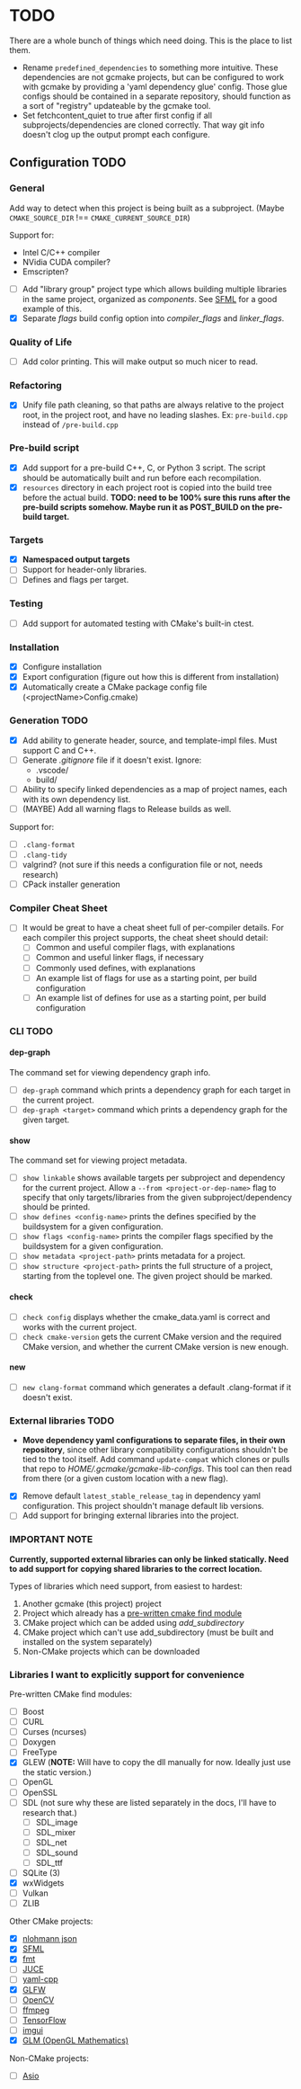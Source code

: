 # TODO

There are a whole bunch of things which need doing. This is the place to list them.

- Rename `predefined_dependencies` to something more intuitive. These dependencies are not gcmake projects,
  but can be configured to work with gcmake by providing a 'yaml dependency glue' config. Those glue configs
  should be contained in a separate repository, should function as a sort of "registry" updateable by the
  gcmake tool.
- Set fetchcontent_quiet to true after first config if all subprojects/dependencies are cloned correctly.
  That way git info doesn't clog up the output prompt each configure.

## Configuration TODO

### General

Add way to detect when this project is being built as a subproject.
(Maybe `CMAKE_SOURCE_DIR` !== `CMAKE_CURRENT_SOURCE_DIR`)

Support for:

- Intel C/C++ compiler
- NVidia CUDA compiler?
- Emscripten?

- [ ] Add "library group" project type which allows building multiple libraries in the same
project, organized as *components*. See [SFML](https://github.com/SFML/SFML) for a good example of this.
- [x] Separate *flags* build config option into *compiler_flags* and *linker_flags*.

### Quality of Life

- [ ] Add color printing. This will make output so much nicer to read.

### Refactoring

- [x] Unify file path cleaning, so that paths are always relative to the project root, in the project root,
      and have no leading slashes. Ex: `pre-build.cpp` instead of `/pre-build.cpp`

### Pre-build script

- [x] Add support for a pre-build C++, C, or Python 3 script. The script should be automatically built and
      run before each recompilation.
- [x] `resources` directory in each project root is copied into the build tree before the actual build.
      **TODO: need to be 100% sure this runs after the pre-build scripts somehow. Maybe run it as POST_BUILD on the pre-build target.**

### Targets

- [x] **Namespaced output targets**
- [ ] Support for header-only libraries.
- [ ] Defines and flags per target.

### Testing

- [ ] Add support for automated testing with CMake's built-in ctest.

### Installation

- [x] Configure installation
- [x] Export configuration (figure out how this is different from installation)
- [x] Automatically create a CMake package config file (\<projectName>Config.cmake)

### Generation TODO

- [x] Add ability to generate header, source, and template-impl files. Must support C and C++.
- [ ] Generate *.gitignore* file if it doesn't exist. Ignore:
  - .vscode/
  - build/
- [ ] Ability to specify linked dependencies as a map of project names, each with its own dependency list.
- [ ] (MAYBE) Add all warning flags to Release builds as well.

Support for:

- [ ] `.clang-format`
- [ ] `.clang-tidy`
- [ ] valgrind? (not sure if this needs a configuration file or not, needs research)
- [ ] CPack installer generation

### Compiler Cheat Sheet

- [ ] It would be great to have a cheat sheet full of per-compiler details. For each compiler this project
supports, the cheat sheet should detail:
  - [ ] Common and useful compiler flags, with explanations
  - [ ] Common and useful linker flags, if necessary
  - [ ] Commonly used defines, with explanations
  - [ ] An example list of flags for use as a starting point, per build configuration
  - [ ] An example list of defines for use as a starting point, per build configuration

### CLI TODO

#### dep-graph

The command set for viewing dependency graph info.

- [ ] `dep-graph` command which prints a dependency graph for each target in the current project.
- [ ] `dep-graph <target>` command which prints a dependency graph for the given target.

#### show

The command set for viewing project metadata.

- [ ] `show linkable` shows available targets per subproject and dependency for the current project.
        Allow a `--from <project-or-dep-name>` flag to specify that only targets/libraries from
        the given subproject/dependency should be printed.
- [ ] `show defines <config-name>` prints the defines specified by the buildsystem for a
        given configuration.
- [ ] `show flags <config-name>` prints the compiler flags specified by the buildsystem for
        a given configuration.
- [ ] `show metadata <project-path>` prints metadata for a project.
- [ ] `show structure <project-path>` prints the full structure of a project, starting from the toplevel
        one. The given project should be marked.

#### check

- [ ] `check config` displays whether the cmake_data.yaml is correct and works with the current project.
- [ ] `check cmake-version` gets the current CMake version and the required CMake version, and whether
        the current CMake version is new enough.

#### new

- [ ] `new clang-format` command which generates a default .clang-format if it doesn't exist.

### External libraries TODO

- **Move dependency yaml configurations to separate files, in their own repository**, since other library
  compatibility configurations shouldn't be tied to the tool itself. Add command `update-compat` which clones
  or pulls that repo to *HOME/.gcmake/gcmake-lib-configs*. This tool can then read from there (or a given
  custom location with a new flag).
- [x] Remove default `latest_stable_release_tag` in dependency yaml configuration. This project shouldn't manage default lib versions.
- [ ] Add support for bringing external libraries into the project.

### IMPORTANT NOTE

**Currently, supported external libraries can only be linked statically. Need to add support for**
**copying shared libraries to the correct location.**

Types of libraries which need support, from easiest to hardest:

  1. Another gcmake (this project) project
  2. Project which already has a [pre-written cmake find module](https://cmake.org/cmake/help/v3.22/manual/cmake-modules.7.html#find-modules)
  3. CMake project which can be added using *add_subdirectory*
  4. CMake project which can't use add_subdirectory (must be built and installed on the system separately)
  5. Non-CMake projects which can be downloaded

### Libraries I want to explicitly support for convenience

Pre-written CMake find modules:

- [ ] Boost
- [ ] CURL
- [ ] Curses (ncurses)
- [ ] Doxygen
- [ ] FreeType
- [x] GLEW (**NOTE:** Will have to copy the dll manually for now. Ideally just use the static version.)
- [ ] OpenGL
- [ ] OpenSSL
- [ ] SDL (not sure why these are listed separately in the docs, I'll have to research that.)
  - [ ] SDL_image
  - [ ] SDL_mixer
  - [ ] SDL_net
  - [ ] SDL_sound
  - [ ] SDL_ttf
- [ ] SQLite (3)
- [x] wxWidgets
- [ ] Vulkan
- [ ] ZLIB

Other CMake projects:

- [x] [nlohmann json](https://github.com/nlohmann/json)
- [x] [SFML](https://www.sfml-dev.org/)
- [x] [fmt](https://github.com/fmtlib/fmt)
- [ ] [JUCE](https://juce.com/)
- [ ] [yaml-cpp](https://github.com/jbeder/yaml-cpp)
- [x] [GLFW](https://www.glfw.org/)
- [ ] [OpenCV](https://opencv.org/)
- [ ] [ffmpeg](https://www.ffmpeg.org/)
- [ ] [TensorFlow](https://www.tensorflow.org/)
- [ ] [imgui](https://github.com/ocornut/imgui)
- [x] [GLM (OpenGL Mathematics)](https://github.com/g-truc/glm)

Non-CMake projects:

- [ ] [Asio](https://think-async.com/Asio/)
